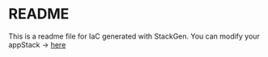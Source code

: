 # README
This is a readme file for IaC generated with StackGen.
You can modify your appStack -> [here](http://main.dev.stackgen.com/appstacks/af967875-e6e8-4d7f-ac3a-435fd9015afa)
